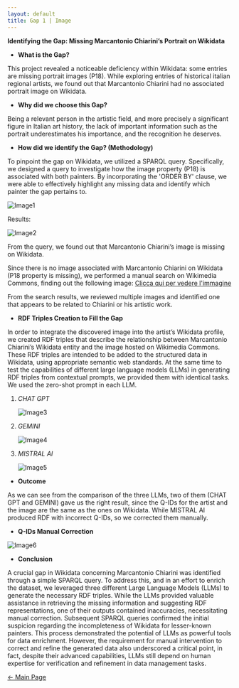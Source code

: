 ```yaml
---
layout: default
title: Gap 1 | Image
---
```


**Identifying the Gap: Missing Marcantonio Chiarini’s Portrait on Wikidata**

- **What is the Gap?**

This project revealed a noticeable deficiency within Wikidata: some entries are missing portrait images (P18). While exploring entries of historical italian regional artists, we found out that Marcantonio Chiarini had no associated portrait image on Wikidata.

- **Why did we choose this Gap?**

Being a relevant person in the artistic field, and more precisely a significant figure in Italian art history, the lack of important information such as the portrait underestimates his importance, and the recognition he deserves.

- **How did we identify the Gap? (Methodology)**

To pinpoint the gap on Wikidata, we utilized a SPARQL query. Specifically, we designed a query to investigate how the image property (P18) is associated with both painters. By incorporating the 'ORDER BY' clause, we were able to effectively highlight any missing data and identify which painter the gap pertains to.

![Image1](/abremipainters/assets/images/Immagine3.jpg) 

Results: 

![Image2](/abremipainters/assets/images/Immagine4.jpg)

From the query, we found out that Marcantonio Chiarini’s image is missing on Wikidata.

Since there is no image associated with Marcantonio Chiarini on Wikidata (P18 property is missing), we performed a manual search on Wikimedia Commons, finding out the following image: 
[Clicca qui per vedere l'immagine](https://commons.wikimedia.org/w/index.php?search=MARCANTONIO+CHIARINI&title=Special:MediaSearch&type=image) 
   



From the search results, we reviewed multiple images and identified one that appears to be related to Chiarini or his artistic work.

- **RDF Triples Creation to Fill the Gap**

In order to integrate the discovered image into the artist’s Wikidata profile, we created RDF triples that describe the relationship between Marcantonio Chiarini’s Wikidata entity and the image hosted on Wikimedia Commons. These RDF triples are intended to be added to the structured data in Wikidata, using appropriate semantic web standards. At the same time to test the capabilities of different large language models (LLMs) in generating RDF triples from contextual prompts, we provided them with identical tasks. We used the zero-shot prompt in each LLM. 

1. *CHAT GPT*
   
   ![Image3](/abremipainters/assets/images/RDFTRIPLES1.png)
   
2. *GEMINI*
   
    ![Image4](/abremipainters/assets/images/RDFTRIPLES2.jpg)
   
3. *MISTRAL AI*
   
    ![Image5](/abremipainters/assets/images/RDFTRIPLES3.png)

- **Outcome**

As we can see from the comparison of the three LLMs, two of them (CHAT GPT and GEMINI)  gave us the right result, since the Q-IDs for the artist and the image are the same as the ones on Wikidata. While MISTRAL AI produced RDF with incorrect Q-IDs, so we corrected them manually.

- **Q-IDs Manual Correction**
  
 ![Image6](/abremipainters/assets/images/RDFTRIPLES4.png)

- **Conclusion**

A crucial gap in Wikidata concerning Marcantonio Chiarini was identified through a simple SPARQL query. To address this, and in an effort to enrich the dataset, we leveraged three different Large Language Models (LLMs) to generate the necessary RDF triples. While the LLMs provided valuable assistance in retrieving the missing information and suggesting RDF representations, one of their outputs contained inaccuracies, necessitating manual correction.
Subsequent SPARQL queries confirmed the initial suspicion regarding the incompleteness of Wikidata for lesser-known painters. This process demonstrated the potential of LLMs as powerful tools for data enrichment. However, the requirement for manual intervention to correct and refine the generated data also underscored a critical point, in fact, despite their advanced capabilities, LLMs still depend on human expertise for verification and refinement in data management tasks.

[← Main Page](./)





